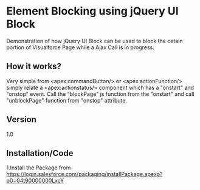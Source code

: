 Element Blocking using jQuery UI Block
=========
Demonstration of how jQuery UI Block can be used to block the cetain portion of Visualforce Page while a Ajax Call is in progress.

How it works?
-
Very simple from &lt;apex:commandButton/&gt; or &lt;apex:actionFunction/&gt; simply relate a &lt;apex:actionstatus/&gt; component which has a &quot;onstart&quot; and &quot;onstop&quot; event. Call the &quot;blockPage&quot; js function from the &quot;onstart&quot; and call &quot;unblockPage&quot; function from &quot;onstop&quot; attribute.


Version
-

1.0


Installation/Code
--------------

1.Install the Package from https://login.salesforce.com/packaging/installPackage.apexp?p0=04t90000000LxcY


  
    
